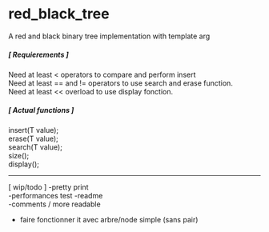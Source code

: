 # red_black_tree
A red and black binary tree implementation with template arg  

##### [ Requierements ]  
Need at least  <  operators to compare and perform insert   
Need at least  == and  !=  operators to use search and erase function.  
Need at least  << overload to use display fonction.  

##### [ Actual functions ]  
insert(T value);  
erase(T value);  
search(T value);  
size();  
display();  
  
------------------
  [ wip/todo ]
-pretty print    
-performances test
-readme  
-comments / more readable 
- faire fonctionner it avec arbre/node simple (sans pair)

